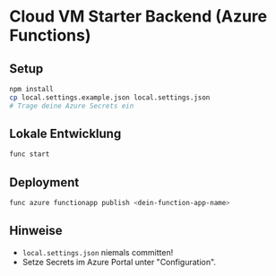 # Cloud VM Starter Backend (Azure Functions)

## Setup

```sh
npm install
cp local.settings.example.json local.settings.json
# Trage deine Azure Secrets ein
```

## Lokale Entwicklung

```sh
func start
```

## Deployment

```sh
func azure functionapp publish <dein-function-app-name>
```

## Hinweise

- `local.settings.json` niemals committen!
- Setze Secrets im Azure Portal unter "Configuration".
